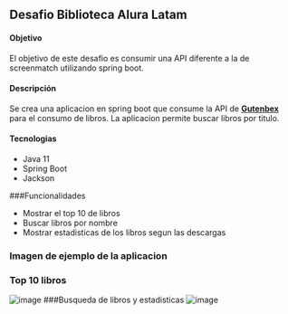 ## Desafio Biblioteca Alura Latam
#### Objetivo
El objetivo de este desafio es consumir una API diferente a la de screenmatch utilizando spring boot.
#### Descripción
Se crea una aplicacion en spring boot que consume la API de <a href="https://gutendex.com/?ref=public_apis"><strong>Gutenbex</strong></a> para el consumo de libros. La aplicacion permite buscar libros por titulo.
#### Tecnologias
- Java 11
- Spring Boot
- Jackson

###Funcionalidades
- Mostrar el top 10 de libros
- Buscar libros por nombre
- Mostrar estadisticas de los libros segun las descargas

### Imagen de ejemplo de la aplicacion
### Top 10 libros
![image](https://github.com/andresAGM/DesafioLibrosApi/assets/63425668/5fea9088-d6a8-4b5d-8bcb-e2fa73bfb6af)
###Busqueda de libros y estadisticas
![image](https://github.com/andresAGM/DesafioLibrosApi/assets/63425668/9fadbc6b-93df-446e-acd9-7c46f9179f18)
